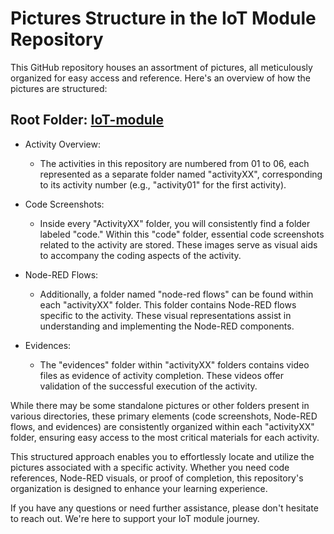 # Pictures Structure in the IoT Module Repository

This GitHub repository houses an assortment of pictures, all meticulously organized for easy access and reference. Here's an overview of how the pictures are structured:

## Root Folder: [IoT-module](https://github.com/JesperHartsuiker/IoT-module/tree/main/#iot-module-project-progress-portfolio)

  * Activity Overview:
    * The activities in this repository are numbered from 01 to 06, each represented as a separate folder named "activityXX", corresponding to its activity number (e.g., "activity01" for the first activity).

  * Code Screenshots:
    * Inside every "ActivityXX" folder, you will consistently find a folder labeled "code." Within this "code" folder, essential code screenshots related to the activity are stored. These images serve as visual aids to accompany the coding aspects of the activity.

  * Node-RED Flows:
    * Additionally, a folder named "node-red flows" can be found within each "activityXX" folder. This folder contains Node-RED flows specific to the activity. These visual representations assist in understanding and implementing the Node-RED components.

  * Evidences:
    * The "evidences" folder within "activityXX" folders contains video files as evidence of activity completion. These videos offer validation of the successful execution of the activity.

While there may be some standalone pictures or other folders present in various directories, these primary elements (code screenshots, Node-RED flows, and evidences) are consistently organized within each "activityXX" folder, ensuring easy access to the most critical materials for each activity.

This structured approach enables you to effortlessly locate and utilize the pictures associated with a specific activity. Whether you need code references, Node-RED visuals, or proof of completion, this repository's organization is designed to enhance your learning experience.

If you have any questions or need further assistance, please don't hesitate to reach out. We're here to support your IoT module journey.